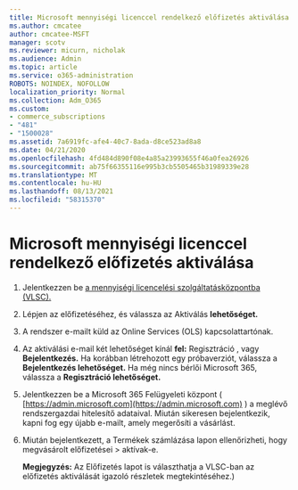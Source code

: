 ```yaml
---
title: Microsoft mennyiségi licenccel rendelkező előfizetés aktiválása
ms.author: cmcatee
author: cmcatee-MSFT
manager: scotv
ms.reviewer: micurn, nicholak
ms.audience: Admin
ms.topic: article
ms.service: o365-administration
ROBOTS: NOINDEX, NOFOLLOW
localization_priority: Normal
ms.collection: Adm_O365
ms.custom:
- commerce_subscriptions
- "481"
- "1500028"
ms.assetid: 7a6919fc-afe4-40c7-8ada-d8ce523ad8a8
ms.date: 04/21/2020
ms.openlocfilehash: 4fd484d890f08e4a85a23993655f46a0fea26926
ms.sourcegitcommit: ab75f66355116e995b3cb5505465b31989339e28
ms.translationtype: MT
ms.contentlocale: hu-HU
ms.lasthandoff: 08/13/2021
ms.locfileid: "58315370"
---
```

# <a name="activating-a-microsoft-volume-license-subscription"></a>Microsoft mennyiségi licenccel rendelkező előfizetés aktiválása

1. Jelentkezzen be [a mennyiségi licencelési szolgáltatásközpontba (VLSC).](https://go.microsoft.com/fwlink/p/?LinkId=329762)
2. Lépjen az előfizetéséhez, és válassza az Aktiválás **lehetőséget.**
3. A rendszer e-mailt küld az Online Services (OLS) kapcsolattartónak.
4. Az aktiválási e-mail két lehetőséget kínál **fel:** Regisztráció , vagy **Bejelentkezés.** Ha korábban létrehozott egy próbaverziót, válassza a **Bejelentkezés lehetőséget.** Ha még nincs bérlői Microsoft 365, válassza a **Regisztráció lehetőséget.**
5. Jelentkezzen be a Microsoft 365 Felügyeleti központ ( [https://admin.microsoft.com](https://admin.microsoft.com) ) a meglévő rendszergazdai hitelesítő adataival. Miután sikeresen bejelentkezik, kapni fog egy újabb e-mailt, amely megerősíti a vásárlást.
6. Miután bejelentkezett, a Termékek  számlázása lapon ellenőrizheti, hogy megvásárolt előfizetései \> [](https://go.microsoft.com/fwlink/p/?linkid=842054) aktívak-e. 

    **Megjegyzés:** Az Előfizetés  lapot is választhatja a VLSC-ban az előfizetés aktiválását igazoló részletek megtekintéséhez.)
